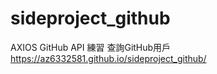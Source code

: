 # sideproject_github

AXIOS GitHub API 練習
查詢GitHub用戶
https://az6332581.github.io/sideproject_github/
